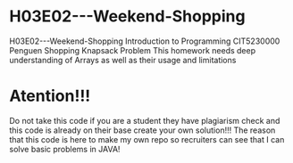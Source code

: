 # H03E02---Weekend-Shopping
H03E02---Weekend-Shopping
Introduction to Programming CIT5230000
Penguen Shopping Knapsack Problem
This homework needs deep understanding of Arrays as well as their usage and limitations
# Atention!!!
Do not take this code if you are a student they have plagiarism check and this code is already on their base create your own solution!!! 
The reason that this code is here to make my own repo so recruiters can see that I can solve basic problems in JAVA!
